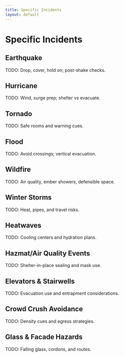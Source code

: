 ```yaml
---
title: Specific Incidents
layout: default
---
```


# Specific Incidents

## Earthquake
TODO: Drop, cover, hold on; post-shake checks.

## Hurricane
TODO: Wind, surge prep; shelter vs evacuate.

## Tornado
TODO: Safe rooms and warning cues.

## Flood
TODO: Avoid crossings; vertical evacuation.

## Wildfire
TODO: Air quality, ember showers, defensible space.

## Winter Storms
TODO: Heat, pipes, and travel risks.

## Heatwaves
TODO: Cooling centers and hydration plans.

## Hazmat/Air Quality Events
TODO: Shelter-in-place sealing and mask use.

## Elevators & Stairwells
TODO: Evacuation use and entrapment considerations.

## Crowd Crush Avoidance
TODO: Density cues and egress strategies.

## Glass & Facade Hazards
TODO: Falling glass, cordons, and routes.
